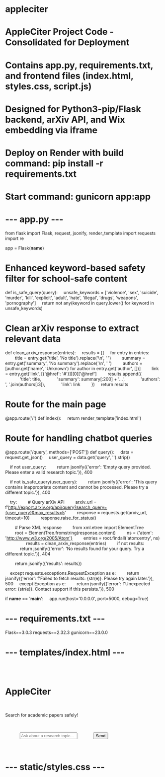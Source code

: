 # appleciter
# AppleCiter Project Code - Consolidated for Deployment
# Contains app.py, requirements.txt, and frontend files (index.html, styles.css, script.js)
# Designed for Python3-pip/Flask backend, arXiv API, and Wix embedding via iframe
# Deploy on Render with build command: pip install -r requirements.txt
# Start command: gunicorn app:app

# --- app.py ---
from flask import Flask, request, jsonify, render_template
import requests
import re

app = Flask(__name__)

# Enhanced keyword-based safety filter for school-safe content
def is_safe_query(query):
    unsafe_keywords = ['violence', 'sex', 'suicide', 'murder', 'kill', 'explicit', 'adult', 'hate', 'illegal', 'drugs', 'weapons', 'pornography']
    return not any(keyword in query.lower() for keyword in unsafe_keywords)

# Clean arXiv response to extract relevant data
def clean_arxiv_response(entries):
    results = []
    for entry in entries:
        title = entry.get('title', 'No title').replace('\n', ' ')
        summary = entry.get('summary', 'No summary').replace('\n', ' ')
        authors = [author.get('name', 'Unknown') for author in entry.get('author', [])]
        link = entry.get('link', [{'@href': '#'}])[0]['@href']
        results.append({
            'title': title,
            'summary': summary[:200] + '...',
            'authors': ', '.join(authors[:3]),
            'link': link
        })
    return results

# Route for the main page
@app.route('/')
def index():
    return render_template('index.html')

# Route for handling chatbot queries
@app.route('/query', methods=['POST'])
def query():
    data = request.get_json()
    user_query = data.get('query', '').strip()

    if not user_query:
        return jsonify({'error': 'Empty query provided. Please enter a valid research topic.'}), 400

    if not is_safe_query(user_query):
        return jsonify({'error': 'This query contains inappropriate content and cannot be processed. Please try a different topic.'}), 400

    try:
        # Query arXiv API
        arxiv_url = f'http://export.arxiv.org/api/query?search_query={user_query}&max_results=5'
        response = requests.get(arxiv_url, timeout=10)
        response.raise_for_status()

        # Parse XML response
        from xml.etree import ElementTree
        root = ElementTree.fromstring(response.content)
        ns = {'atom': 'http://www.w3.org/2005/Atom'}
        entries = root.findall('atom:entry', ns)
        
        results = clean_arxiv_response(entries)
        if not results:
            return jsonify({'error': 'No results found for your query. Try a different topic.'}), 404

        return jsonify({'results': results})

    except requests.exceptions.RequestException as e:
        return jsonify({'error': f'Failed to fetch results: {str(e)}. Please try again later.'}), 500
    except Exception as e:
        return jsonify({'error': f'Unexpected error: {str(e)}. Contact support if this persists.'}), 500

if __name__ == '__main__':
    app.run(host='0.0.0.0', port=5000, debug=True)

# --- requirements.txt ---
Flask==3.0.3
requests==2.32.3
gunicorn==23.0.0

# --- templates/index.html ---
<!DOCTYPE html>
<html lang="en">
<head>
    <meta charset="UTF-8">
    <meta name="viewport" content="width=device-width, initial-scale=1.0">
    <title>AppleCiter - Academic Search Chatbot</title>
    <link rel="stylesheet" href="{{ url_for('static', filename='styles.css') }}">
</head>
<body>
    <div class="container">
        <h1>AppleCiter</h1>
        <p>Search for academic papers safely!</p>
        <div class="chat-box" id="chatHistory"></div>
        <div class="input-area">
            <input type="text" id="userInput" placeholder="Ask about a research topic...">
            <button onclick="sendQuery()">Send</button>
        </div>
    </div>
    <script src="{{ url_for('static', filename='script.js') }}"></script>
</body>
</html>

# --- static/styles.css ---


     
